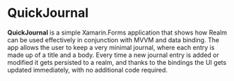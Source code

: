# QuickJournal

**QuickJournal** is a simple Xamarin.Forms application that shows how Realm can be used effectively in conjunction with MVVM and data binding.
The app allows the user to keep a very minimal journal, where each entry is made up of a title and a body. Every time a new journal entry is added or modified it gets persisted to a realm, and thanks to the bindings the UI gets updated immediately, with no additional code required. 